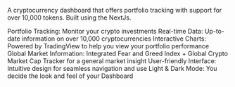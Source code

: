 A cryptocurrency dashboard that offers portfolio tracking with support for over 10,000 tokens. Built using the NextJs.

Portfolio Tracking: Monitor your crypto investments
Real-time Data: Up-to-date information on over 10,000 cryptocurrencies
Interactive Charts: Powered by TradingView to help you view your portfolio performance
Global Market Information: Integrated Fear and Greed Index + Global Crypto Market Cap Tracker for a general market insight
User-friendly Interface: Intuitive design for seamless navigation and use
Light & Dark Mode: You decide the look and feel of your Dashboard

